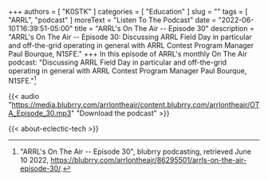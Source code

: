 +++
authors = [ "K0STK" ]
categories = [ "Education" ]
slug = ""
tags = [ "ARRL", "podcast" ]
moreText = "Listen To The Podcast"
date = "2022-06-10T16:39:51-05:00"
title = "ARRL's On The Air -- Episode 30"
description = "ARRL's On The Air -- Episode 30: Discussing ARRL Field Day in particular and off-the-grid operating in general with ARRL Contest Program Manager Paul Bourque, N1SFE."
+++
In this episode of ARRL's monthly On The Air podcast: "Discussing ARRL Field Day in particular and off-the-grid operating in general with ARRL Contest Program Manager Paul Bourque, N1SFE."[^1]

[^1]: "ARRL's On The Air -- Episode 30", blubrry podcasting, retrieved June 10 2022, https://blubrry.com/arrlontheair/86295501/arrls-on-the-air-episode-30/.

<!--more-->

{{< audio "https://media.blubrry.com/arrlontheair/content.blubrry.com/arrlontheair/OTA_Episode_30.mp3" "Download the podcast" >}}

{{< about-eclectic-tech >}}
